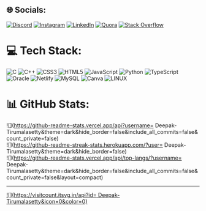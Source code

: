 
## 🌐 Socials:
[![Discord](https://img.shields.io/badge/Discord-%237289DA.svg?logo=discord&logoColor=white)](https://discord.gg/b) [![Instagram](https://img.shields.io/badge/Instagram-%23E4405F.svg?logo=Instagram&logoColor=white)](https://instagram.com/c) [![LinkedIn](https://img.shields.io/badge/LinkedIn-%230077B5.svg?logo=linkedin&logoColor=white)](https://linkedin.com/in/a) [![Quora](https://img.shields.io/badge/Quora-%23B92B27.svg?logo=Quora&logoColor=white)](https://quora.com/profile/d) [![Stack Overflow](https://img.shields.io/badge/-Stackoverflow-FE7A16?logo=stack-overflow&logoColor=white)](https://stackoverflow.com/users/e) 

# 💻 Tech Stack:
![C](https://img.shields.io/badge/c-%2300599C.svg?style=for-the-badge&logo=c&logoColor=white) ![C++](https://img.shields.io/badge/c++-%2300599C.svg?style=for-the-badge&logo=c%2B%2B&logoColor=white) ![CSS3](https://img.shields.io/badge/css3-%231572B6.svg?style=for-the-badge&logo=css3&logoColor=white) ![HTML5](https://img.shields.io/badge/html5-%23E34F26.svg?style=for-the-badge&logo=html5&logoColor=white) ![JavaScript](https://img.shields.io/badge/javascript-%23323330.svg?style=for-the-badge&logo=javascript&logoColor=%23F7DF1E) ![Python](https://img.shields.io/badge/python-3670A0?style=for-the-badge&logo=python&logoColor=ffdd54) ![TypeScript](https://img.shields.io/badge/typescript-%23007ACC.svg?style=for-the-badge&logo=typescript&logoColor=white) ![Oracle](https://img.shields.io/badge/Oracle-F80000?style=for-the-badge&logo=oracle&logoColor=white) ![Netlify](https://img.shields.io/badge/netlify-%23000000.svg?style=for-the-badge&logo=netlify&logoColor=#00C7B7) ![MySQL](https://img.shields.io/badge/mysql-%2300f.svg?style=for-the-badge&logo=mysql&logoColor=white) ![Canva](https://img.shields.io/badge/Canva-%2300C4CC.svg?style=for-the-badge&logo=Canva&logoColor=white) ![LINUX](https://img.shields.io/badge/Linux-FCC624?style=for-the-badge&logo=linux&logoColor=black)
# 📊 GitHub Stats:
![](https://github-readme-stats.vercel.app/api?username= Deepak-Tirumalasetty&theme=dark&hide_border=false&include_all_commits=false&count_private=false)<br/>
![](https://github-readme-streak-stats.herokuapp.com/?user= Deepak-Tirumalasetty&theme=dark&hide_border=false)<br/>
![](https://github-readme-stats.vercel.app/api/top-langs/?username= Deepak-Tirumalasetty&theme=dark&hide_border=false&include_all_commits=false&count_private=false&layout=compact)

---
[![](https://visitcount.itsvg.in/api?id= Deepak-Tirumalasetty&icon=0&color=0)](https://visitcount.itsvg.in)

<!-- Proudly created with GPRM ( https://gprm.itsvg.in ) -->
